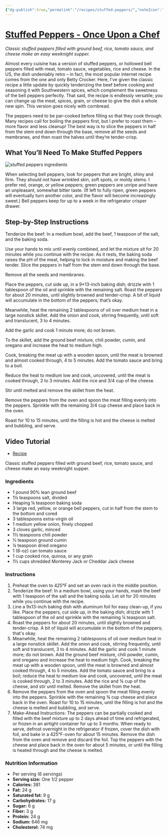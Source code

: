 ```yaml
---
{"dg-publish":true,"permalink":"/recipes/stuffed-peppers/","noteIcon":"","created":"2024-02-04T08:54:00","updated":"2024-02-25 15:58"}
---
```


# [Stuffed Peppers - Once Upon a Chef](https://www.onceuponachef.com/recipes/stuffed-peppers.html#tabrecipe)


*Classic stuffed peppers filled with ground beef, rice, tomato sauce, and cheese make an easy weeknight supper.*

Almost every cuisine has a version of stuffed peppers, or hollowed bell peppers filled with meat, tomato sauce, vegetables, rice and cheese. In the US, the dish undeniably retro – in fact, the most popular internet recipe comes from the one and only Betty Crocker. Here, I’ve given the classic recipe a little update by quickly tenderizing the beef before cooking and seasoning it with Southwestern spices, which complement the sweetness of the bell peppers perfectly. That said, the recipe is endlessly versatile; you can change up the meat, spices, grain, or cheese to give the dish a whole new spin. This version goes nicely with cornbread.

The peppers need to be par-cooked before filling so that they cook through. Many recipes call for boiling the peppers first, but I prefer to roast them – more flavor and less cleanup! The best way is to slice the peppers in half from the stem end down through the base, remove all the seeds and membranes, and then roast the halves until they’re tender-crisp.

## What You’ll Need To Make Stuffed Peppers  
![stuffed peppers ingredients](https://i0.wp.com/www.onceuponachef.com/images/2022/02/stuffed-peppers-15.jpg?resize=760%2C492&ssl=1)

When selecting bell peppers, look for peppers that are bright, shiny and firm. They should not have wrinkled skin, soft spots, or moldy stems. I prefer red, orange, or yellow peppers; green peppers are unripe and have an unpleasant, somewhat bitter taste. (If left to fully ripen, green peppers will eventually turn another color, and the flavor will become increasingly sweet.) Bell peppers keep for up to a week in the refrigerator crisper drawer.

## Step-by-Step Instructions

Tenderize the beef: In a medium bowl, add the beef, 1 teaspoon of the salt, and the baking soda.

Use your hands to mix until evenly combined, and let the mixture sit for 20 minutes while you continue with the recipe. As it rests, the baking soda raises the pH of the meat, helping to lock in moisture and making the beef tender. 
Slice the peppers in half from the stem end down through the base.

Remove all the seeds and membranes.

Place the peppers, cut side up, in a 9×13-inch baking dish; drizzle with 1 tablespoon of the oil and sprinkle with the remaining salt. Roast the peppers for about 20 minutes, until slightly browned and tender-crisp. A bit of liquid will accumulate in the bottom of the peppers; that’s okay.

Meanwhile, heat the remaining 2 tablespoons of oil over medium heat in a large nonstick skillet. Add the onion and cook, stirring frequently, until soft and translucent, 3 to 4 minutes.

Add the garlic and cook 1 minute more; do not brown.

To the skillet, add the ground beef mixture, chili powder, cumin, and oregano and increase the heat to medium high.

Cook, breaking the meat up with a wooden spoon, until the meat is browned and almost cooked through, 4 to 5 minutes. Add the tomato sauce and bring to a boil.

Reduce the heat to medium low and cook, uncovered, until the meat is cooked through, 2 to 3 minutes. Add the rice and 3/4 cup of the cheese.

Stir until melted and remove the skillet from the heat.

Remove the peppers from the oven and spoon the meat filling evenly into the peppers. Sprinkle with the remaining 3/4 cup cheese and place back in the oven.

Roast for 10 to 15 minutes, until the filling is hot and the cheese is melted and bubbling, and serve.


## Video Tutorial

-   [Recipe](https://www.onceuponachef.com/recipes/stuffed-peppers.html#tabrecipe)

Classic stuffed peppers filled with ground beef, rice, tomato sauce, and cheese make an easy weeknight supper.

### Ingredients

-   1 pound 90% lean ground beef
-   1¼ teaspoons salt, divided
-   Heaping ¼ teaspoon baking soda
-   3 large red, yellow, or orange bell peppers, cut in half from the stem to the bottom and cored
-   3 tablespoons extra-virgin oil
-   1 medium yellow onion, finely chopped
-   3 cloves garlic, minced
-   1½ teaspoons chili powder
-   ½ teaspoon ground cumin
-   ¼ teaspoon dried oregano
-   1 (8-oz) can tomato sauce
-   1 cup cooked rice, quinoa, or any grain
-   1½ cups shredded Monterey Jack or Cheddar Jack cheese

### Instructions

1.  Preheat the oven to 425°F and set an oven rack in the middle position.
2.  Tenderize the beef: In a medium bowl, using your hands, mash the beef with 1 teaspoon of the salt and the baking soda. Let sit for 20 minutes while you continue with the recipe.
3.  Line a 9x13-inch baking dish with aluminum foil for easy clean-up, if you like. Place the peppers, cut side up, in the baking dish; drizzle with 1 tablespoon of the oil and sprinkle with the remaining ¼ teaspoon salt.
4.  Roast the peppers for about 20 minutes, until slightly browned and tender-crisp. A bit of liquid will accumulate in the bottom of the peppers; that's okay.
5.  Meanwhile, heat the remaining 2 tablespoons of oil over medium heat in a large nonstick skillet. Add the onion and cook, stirring frequently, until soft and translucent, 3 to 4 minutes. Add the garlic and cook 1 minute more; do not brown. Add the ground beef mixture, chili powder, cumin, and oregano and increase the heat to medium high. Cook, breaking the meat up with a wooden spoon, until the meat is browned and almost cooked through, 4 to 5 minutes. Add the tomato sauce and bring to a boil; reduce the heat to medium low and cook, uncovered, until the meat is cooked through, 2 to 3 minutes. Add the rice and ¾ cup of the cheese, and stir until melted. Remove the skillet from the heat.
6.  Remove the peppers from the oven and spoon the meat filling evenly into the peppers. Sprinkle with the remaining ¾ cup cheese and place back in the oven. Roast for 10 to 15 minutes, until the filling is hot and the cheese is melted and bubbling, and serve.
7.  Make-Ahead Instructions: The peppers can be partially cooked and filled with the beef mixture up to 2 days ahead of time and refrigerated, or frozen in an airtight container for up to 3 months. When ready to serve, defrost overnight in the refrigerator if frozen, cover the dish with foil, and bake in a 425°F-oven for about 15 minutes. Remove the dish from the oven and remove and discard the foil. Top the peppers with the cheese and place back in the oven for about 5 minutes, or until the filling is heated through and the cheese is melted.

### Nutrition Information

-   Per serving (6 servings)
-   **Serving size:** One 1/2 pepper
-   **Calories:** 381
-   **Fat:** 24 g
-   **Saturated fat:** 9 g
-   **Carbohydrates:** 17 g
-   **Sugar:** 6 g
-   **Fiber:** 3 g
-   **Protein:** 24 g
-   **Sodium:** 646 mg
-   **Cholesterol:** 74 mg